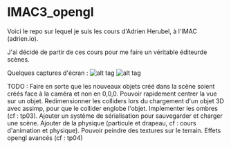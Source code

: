 # IMAC3_opengl

Voici le repo sur lequel je suis les cours d'Adrien Herubel, à l'IMAC (adrien.io). 

J'ai décidé de partir de ces cours pour me faire un véritable éditeurde scènes.

Quelques captures d'écran : 
![alt tag](https://github.com/florianLequertier/IMAC3_opengl/tree/td2-assimp/example_01.png?raw=true "example 01")
![alt tag](https://github.com/florianLequertier/IMAC3_opengl/tree/td2-assimp/example_02.png?raw=true "example 02")

TODO : 
Faire en sorte que les nouveaux objets créé dans la scène soient créés face à la caméra et non en 0,0,0. 
Pouvoir rapidement centrer la vue sur un objet.
Redimensionner les colliders lors du chargement d'un objet 3D avec assimp, pour que le collider englobe l'objet.
Implementer les ombres (cf : tp03).
Ajouter un système de sérialisation pour sauvegarder et charger une scène. 
Ajouter de la physique (particule et drapeau, cf : cours d'animation et physique).
Pouvoir peindre des textures sur le terrain.
Effets opengl avancés (cf : tp04)
